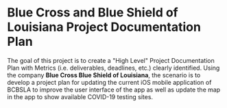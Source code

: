 # Blue Cross and Blue Shield of Louisiana Project Documentation Plan
The goal of this project is to create a "High Level" Project Documentation Plan with Metrics (i.e. deliverables, deadlines, etc.) clearly identified. Using the company **Blue Cross Blue Shield of Louisiana**, the scenario is to develop a project plan for updating the current iOS mobile application of BCBSLA to improve the user interface of the app as well as update the map in the app to show available COVID-19 testing sites.
